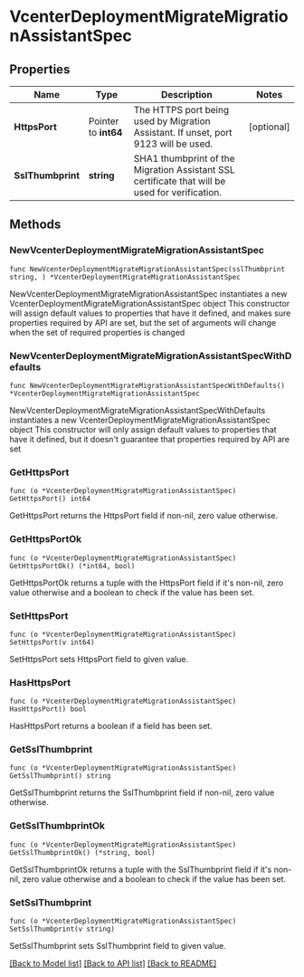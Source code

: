 # VcenterDeploymentMigrateMigrationAssistantSpec

## Properties

Name | Type | Description | Notes
------------ | ------------- | ------------- | -------------
**HttpsPort** | Pointer to **int64** | The HTTPS port being used by Migration Assistant. If unset, port 9123 will be used. | [optional] 
**SslThumbprint** | **string** | SHA1 thumbprint of the Migration Assistant SSL certificate that will be used for verification. | 

## Methods

### NewVcenterDeploymentMigrateMigrationAssistantSpec

`func NewVcenterDeploymentMigrateMigrationAssistantSpec(sslThumbprint string, ) *VcenterDeploymentMigrateMigrationAssistantSpec`

NewVcenterDeploymentMigrateMigrationAssistantSpec instantiates a new VcenterDeploymentMigrateMigrationAssistantSpec object
This constructor will assign default values to properties that have it defined,
and makes sure properties required by API are set, but the set of arguments
will change when the set of required properties is changed

### NewVcenterDeploymentMigrateMigrationAssistantSpecWithDefaults

`func NewVcenterDeploymentMigrateMigrationAssistantSpecWithDefaults() *VcenterDeploymentMigrateMigrationAssistantSpec`

NewVcenterDeploymentMigrateMigrationAssistantSpecWithDefaults instantiates a new VcenterDeploymentMigrateMigrationAssistantSpec object
This constructor will only assign default values to properties that have it defined,
but it doesn't guarantee that properties required by API are set

### GetHttpsPort

`func (o *VcenterDeploymentMigrateMigrationAssistantSpec) GetHttpsPort() int64`

GetHttpsPort returns the HttpsPort field if non-nil, zero value otherwise.

### GetHttpsPortOk

`func (o *VcenterDeploymentMigrateMigrationAssistantSpec) GetHttpsPortOk() (*int64, bool)`

GetHttpsPortOk returns a tuple with the HttpsPort field if it's non-nil, zero value otherwise
and a boolean to check if the value has been set.

### SetHttpsPort

`func (o *VcenterDeploymentMigrateMigrationAssistantSpec) SetHttpsPort(v int64)`

SetHttpsPort sets HttpsPort field to given value.

### HasHttpsPort

`func (o *VcenterDeploymentMigrateMigrationAssistantSpec) HasHttpsPort() bool`

HasHttpsPort returns a boolean if a field has been set.

### GetSslThumbprint

`func (o *VcenterDeploymentMigrateMigrationAssistantSpec) GetSslThumbprint() string`

GetSslThumbprint returns the SslThumbprint field if non-nil, zero value otherwise.

### GetSslThumbprintOk

`func (o *VcenterDeploymentMigrateMigrationAssistantSpec) GetSslThumbprintOk() (*string, bool)`

GetSslThumbprintOk returns a tuple with the SslThumbprint field if it's non-nil, zero value otherwise
and a boolean to check if the value has been set.

### SetSslThumbprint

`func (o *VcenterDeploymentMigrateMigrationAssistantSpec) SetSslThumbprint(v string)`

SetSslThumbprint sets SslThumbprint field to given value.



[[Back to Model list]](../README.md#documentation-for-models) [[Back to API list]](../README.md#documentation-for-api-endpoints) [[Back to README]](../README.md)


